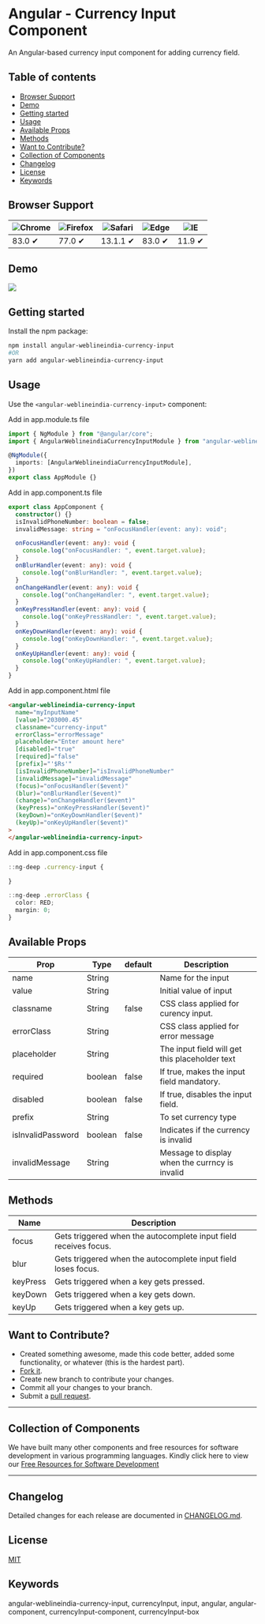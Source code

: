 # Angular - Currency Input Component

An Angular-based currency input component for adding currency field.

## Table of contents

- [Browser Support](#browser-support)
- [Demo](#demo)
- [Getting started](#getting-started)
- [Usage](#usage)
- [Available Props](#available-props)
- [Methods](#methods)
- [Want to Contribute?](#want-to-contribute)
- [Collection of Components](#collection-of-components)
- [Changelog](#changelog)
- [License](#license)
- [Keywords](#Keywords)

## Browser Support

| ![Chrome](https://raw.github.com/alrra/browser-logos/master/src/chrome/chrome_48x48.png) | ![Firefox](https://raw.github.com/alrra/browser-logos/master/src/firefox/firefox_48x48.png) | ![Safari](https://raw.github.com/alrra/browser-logos/master/src/safari/safari_48x48.png) | ![Edge](https://raw.github.com/alrra/browser-logos/master/src/edge/edge_48x48.png) | ![IE](https://raw.github.com/alrra/browser-logos/master/src/archive/internet-explorer_9-11/internet-explorer_9-11_48x48.png) |
| ---------------------------------------------------------------------------------------- | ------------------------------------------------------------------------------------------- | ---------------------------------------------------------------------------------------- | ---------------------------------------------------------------------------------- | ---------------------------------------------------------------------------------------------------------------------------- |
| 83.0 ✔                                                                                   | 77.0 ✔                                                                                      | 13.1.1 ✔                                                                                 | 83.0 ✔                                                                             | 11.9 ✔                                                                                                                       |

## Demo

[![](textNg.gif)](https://github.com/weblineindia/AngularJS-Text-Box/textNg.gif)

## Getting started

Install the npm package:

```bash
npm install angular-weblineindia-currency-input
#OR
yarn add angular-weblineindia-currency-input
```

## Usage

Use the `<angular-weblineindia-currency-input>` component:

Add in app.module.ts file

```typescript
import { NgModule } from "@angular/core";
import { AngularWeblineindiaCurrencyInputModule } from "angular-weblineindia-currency-input";

@NgModule({
  imports: [AngularWeblineindiaCurrencyInputModule],
})
export class AppModule {}
```

Add in app.component.ts file

```typescript
export class AppComponent {
  constructor() {}
  isInvalidPhoneNumber: boolean = false;
  invalidMessage: string = "onFocusHandler(event: any): void";

  onFocusHandler(event: any): void {
    console.log("onFocusHandler: ", event.target.value);
  }
  onBlurHandler(event: any): void {
    console.log("onBlurHandler: ", event.target.value);
  }
  onChangeHandler(event: any): void {
    console.log("onChangeHandler: ", event.target.value);
  }
  onKeyPressHandler(event: any): void {
    console.log("onKeyPressHandler: ", event.target.value);
  }
  onKeyDownHandler(event: any): void {
    console.log("onKeyDownHandler: ", event.target.value);
  }
  onKeyUpHandler(event: any): void {
    console.log("onKeyUpHandler: ", event.target.value);
  }
}
```

Add in app.component.html file

```html
<angular-weblineindia-currency-input
  name="myInputName"
  [value]="203000.45"
  classname="currency-input"
  errorClass="errorMessage"
  placeholder="Enter amount here"
  [disabled]="true"
  [required]="false"
  [prefix]="'$Rs'"
  [isInvalidPhoneNumber]="isInvalidPhoneNumber"
  [invalidMessage]="invalidMessage"
  (focus)="onFocusHandler($event)"
  (blur)="onBlurHandler($event)"
  (change)="onChangeHandler($event)"
  (keyPress)="onKeyPressHandler($event)"
  (keyDown)="onKeyDownHandler($event)"
  (keyUp)="onKeyUpHandler($event)"
>
</angular-weblineindia-currency-input>
```

Add in app.component.css file

```typescript
::ng-deep .currency-input {

}

::ng-deep .errorClass {
  color: RED;
  margin: 0;
}

```

## Available Props

| Prop              | Type    | default | Description                                    |
| ----------------- | ------- | ------- | ---------------------------------------------- |
| name              | String  |         | Name for the input                             |
| value             | String  |         | Initial value of input                         |
| classname         | String  | false   | CSS class applied for curency input.           |
| errorClass        | String  |         | CSS class applied for error message            |
| placeholder       | String  |         | The input field will get this placeholder text |
| required          | boolean | false   | If true, makes the input field mandatory.      |
| disabled          | boolean | false   | If true, disables the input field.             |
| prefix            | String  |         | To set currency type                           |
| isInvalidPassword | boolean | false   | Indicates if the currency is invalid           |
| invalidMessage    | String  |         | Message to display when the currncy is invalid |

## Methods

| Name     | Description                                                      |
| -------- | ---------------------------------------------------------------- |
| focus    | Gets triggered when the autocomplete input field receives focus. |
| blur     | Gets triggered when the autocomplete input field loses focus.    |
| keyPress | Gets triggered when a key gets pressed.                          |
| keyDown  | Gets triggered when a key gets down.                             |
| keyUp    | Gets triggered when a key gets up.                               |

## Want to Contribute?

- Created something awesome, made this code better, added some functionality, or whatever (this is the hardest part).
- [Fork it](http://help.github.com/forking/).
- Create new branch to contribute your changes.
- Commit all your changes to your branch.
- Submit a [pull request](http://help.github.com/pull-requests/).

---

## Collection of Components

We have built many other components and free resources for software development in various programming languages. Kindly click here to view our [Free Resources for Software Development](https://www.weblineindia.com/software-development-resources.html)

---

## Changelog

Detailed changes for each release are documented in [CHANGELOG.md](./CHANGELOG.md).

## License

[MIT](LICENSE)

[mit]: https://github.com/weblineindia/AngularJS-Text-Box/blob/master/LICENSE

## Keywords

angular-weblineindia-currency-input, currencyInput, input, angular, angular-component, currencyInput-component, currencyInput-box
